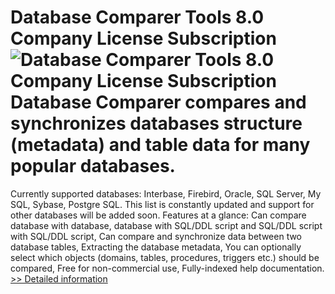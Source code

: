 # Database Comparer Tools 8.0 Company License Subscription<br />![Database Comparer Tools 8.0 Company License Subscription](https://mycommerce.akamaized.net/api/pimages/P300973460/BIG/300973460.JPG)<br />Database Comparer compares and synchronizes databases structure (metadata) and table data for many popular databases.
Currently supported databases: Interbase, Firebird, Oracle, SQL Server, My SQL, Sybase, Postgre SQL. This list is constantly updated and support for other databases will be added soon.
Features at a glance:
Can compare database with database, database with SQL/DDL script and SQL/DDL script with SQL/DDL script,
Can compare and synchronize data between two database tables,
Extracting the database metadata,
You can optionally select which objects (domains, tables, procedures, triggers etc.) should be compared,
Free for non-commercial use,
Fully-indexed help documentation.<br />[>> Detailed information](https://secure.shareit.com/shareit/product.html?productid=300973460&affiliateid=200057808)